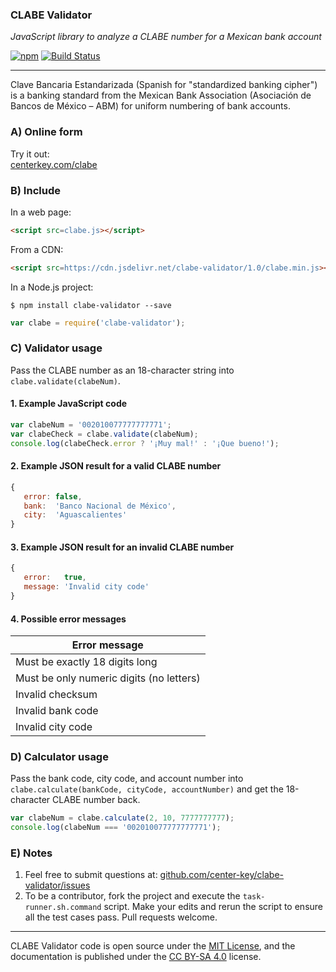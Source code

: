 ### CLABE Validator

*JavaScript library to analyze a CLABE number for a Mexican bank account*

[![npm](https://img.shields.io/npm/v/clabe-validator.svg)](https://github.com/center-key/clabe-validator)
[![Build Status](https://travis-ci.org/center-key/clabe-validator.svg)](https://travis-ci.org/center-key/clabe-validator)

---

Clave Bancaria Estandarizada (Spanish for "standardized banking cipher") is a banking
standard from the Mexican Bank Association (Asociación de Bancos de México &ndash; ABM) for
uniform numbering of bank accounts.

### A) Online form
Try it out:<br>
[centerkey.com/clabe](http://centerkey.com/clabe/)

### B) Include
In a web page:
```html
<script src=clabe.js></script>
```

From a CDN:
```html
<script src=https://cdn.jsdelivr.net/clabe-validator/1.0/clabe.min.js></script>
```

In a Node.js project:
```shell
$ npm install clabe-validator --save
```
```javascript
var clabe = require('clabe-validator');
```

### C) Validator usage
Pass the CLABE number as an 18-character string into `clabe.validate(clabeNum)`.

#### 1. Example JavaScript code
```javascript
var clabeNum = '002010077777777771';
var clabeCheck = clabe.validate(clabeNum);
console.log(clabeCheck.error ? '¡Muy mal!' : '¡Que bueno!');
```

#### 2. Example JSON result for a valid CLABE number
```javascript
{
   error: false,
   bank:  'Banco Nacional de México',
   city:  'Aguascalientes'
}
```

#### 3. Example JSON result for an invalid CLABE number
```javascript
{
   error:   true,
   message: 'Invalid city code'
}
```

#### 4. Possible error messages
| Error message                            |
| ---------------------------------------- |
| Must be exactly 18 digits long           |
| Must be only numeric digits (no letters) |
| Invalid checksum                         |
| Invalid bank code                        |
| Invalid city code                        |

### D) Calculator usage
Pass the bank code, city code, and account number into `clabe.calculate(bankCode, cityCode, accountNumber)` and get the 18-character CLABE number back.

```javascript
var clabeNum = clabe.calculate(2, 10, 7777777777);
console.log(clabeNum === '002010077777777771');
```

### E) Notes
1. Feel free to submit questions at:
[github.com/center-key/clabe-validator/issues](https://github.com/center-key/clabe-validator/issues)
1. To be a contributor, fork the project and execute the `task-runner.sh.command` script.  Make
your edits and rerun the script to ensure all the test cases pass.  Pull requests welcome.

---
CLABE Validator code is open source under the [MIT License](LICENSE.txt),
and the documentation is published under the
[CC BY-SA 4.0](http://creativecommons.org/licenses/by-sa/4.0) license.

